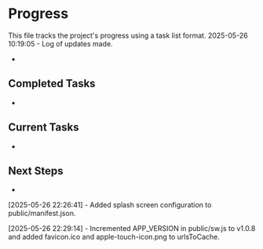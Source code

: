 # Progress

This file tracks the project's progress using a task list format.
2025-05-26 10:19:05 - Log of updates made.

-

## Completed Tasks

-

## Current Tasks

-

## Next Steps

-

[2025-05-26 22:26:41] - Added splash screen configuration to public/manifest.json.

[2025-05-26 22:29:14] - Incremented APP_VERSION in public/sw.js to v1.0.8 and added favicon.ico and apple-touch-icon.png to urlsToCache.

